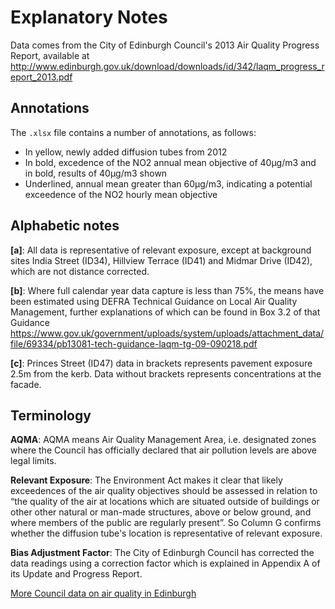 # Explanatory Notes

Data comes from the City of Edinburgh Council's 2013 Air Quality Progress
Report, available at
<http://www.edinburgh.gov.uk/download/downloads/id/342/laqm_progress_report_2013.pdf>

## Annotations

The `.xlsx` file contains a number of annotations, as follows:



* In yellow, newly added diffusion tubes from 2012
* In bold, excedence of the NO2 annual mean objective of 40μg/m3 and in
bold, results of 40μg/m3 shown
* Underlined, annual mean greater than 60μg/m3, indicating a potential
exceedence of the NO2 hourly mean objective

## Alphabetic notes

**[a]**: All data is representative of relevant exposure, except at background
sites India Street (ID34), Hillview Terrace (ID41) and Midmar Drive
(ID42), which are not distance corrected.

**[b]**: Where full calendar year data capture is less than 75%, the means have
been estimated using DEFRA Technical Guidance on Local Air Quality
Management, further explanations of which can be found in Box 3.2 of that
Guidance
<https://www.gov.uk/government/uploads/system/uploads/attachment_data/file/69334/pb13081-tech-guidance-laqm-tg-09-090218.pdf>

**[c]**: Princes Street (ID47) data in brackets represents pavement exposure 2.5m
from the kerb. Data without brackets represents concentrations at the facade.

## Terminology

**AQMA**: AQMA means Air Quality Management Area, i.e. designated zones where the
Council has officially declared that air pollution levels are above legal
limits.

**Relevant Exposure**: The Environment Act makes it clear that likely
exceedences of the air quality objectives should be assessed in relation
to “the quality of the air at locations which are situated outside of
buildings or other other natural or man-made structures, above or below
ground, and where members of the public are regularly present”. So Column
G confirms whether the diffusion tube's location is representative of
relevant exposure.

**Bias Adjustment Factor**: The City of Edinburgh Council has corrected the
data readings using a correction factor which is explained in Appendix A
of its Update and Progress Report.

[More Council data on air quality in Edinburgh](http://www.edinburgh.gov.uk/downloads/download/117/local_air_quality_management_reports)
